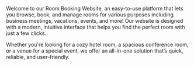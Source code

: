 Welcome to our Room Booking Website, an easy-to-use platform that lets you browse, book, and manage rooms for various purposes including business meetings, vacations, events, and more! Our website is designed with a modern, intuitive interface that helps you find the perfect room with just a few clicks.

Whether you're looking for a cozy hotel room, a spacious conference room, or a venue for a special event, we offer an all-in-one solution that’s quick, reliable, and user-friendly.
